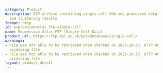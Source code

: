 ```yaml
---
category: Product
description: FTP archive containing single-cell RNA-seq processed data, cell metadata,
  and clustering results
format: http
id: expressionatlas.ftp-single-cell
name: Expression Atlas FTP (Single Cell Data)
product_url: https://ftp.ebi.ac.uk/pub/databases/single-cell/
warnings:
- File was not able to be retrieved when checked on 2025-10-30_ HTTP 404 error when
  accessing file
- File was not able to be retrieved when checked on 2025-10-30_ HTTP 404 error when
  accessing file
layout: product_detail
---
```

